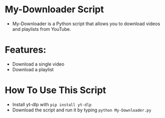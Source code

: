 # My-Downloader Script

- My-Downloader is a Python script that allows you to download videos and playlists from YouTube.

# Features:

- Download a single video
- Download a playlist

# How To Use This Script
- Install yt-dlp with `pip install yt-dlp`
- Download the script and run it by typing `python My-Downloader.py`




